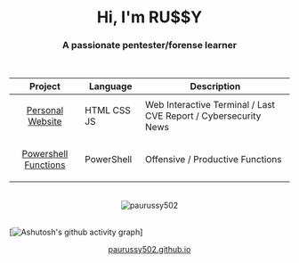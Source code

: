 <h1 align="center">Hi, I'm RU$$Y</h1>
<h3 align="center">A passionate pentester/forense learner</h3>
<br>
<div align="center">

| Project | Language | Description |
|---------|----------|-------------|
| <p align="center"><a href="https://paurussy502.github.io/">Personal Website</a></p> | HTML CSS JS | Web Interactive Terminal / Last CVE Report / Cybersecurity News |
| <p align="center"><a href="https://github.com/PauRussy502/PowerShell-Functions.git">Powershell Functions</a></p> | PowerShell | Offensive / Productive Functions |

</div><br>

<div align="center" style="border-radius:10px;"><img align="center" src="https://github-readme-stats.vercel.app/api/top-langs?username=paurussy502&show_icons=true&theme=tokyonight&hide_border=true&locale=en&layout=compact" alt="paurussy502"></div><br>

[![Ashutosh's github activity graph](https://github-readme-activity-graph.vercel.app/graph?username=paurussy502&theme=react-dark&hide_border=true)]

<p align="center"><a href="https://paurussy502.github.io">paurussy502.github.io</a></p>
